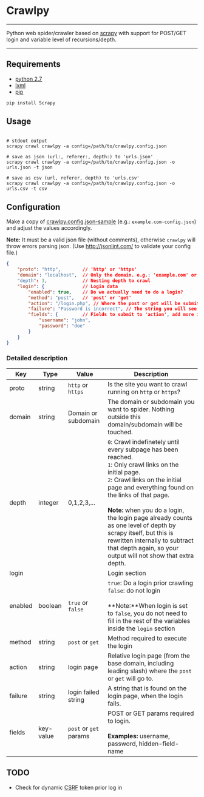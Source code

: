 # Crawlpy

---

Python web spider/crawler based on [scrapy](http://scrapy.org/) with support for POST/GET login and variable level of recursions/depth.

---


## Requirements

* [python 2.7](https://www.python.org/)
* [lxml](http://lxml.de/)
* [pip](https://pip.pypa.io/en/latest/installing/)

```shell
pip install Scrapy
```

## Usage

```shell

# stdout output
scrapy crawl crawlpy -a config=/path/to/crawlpy.config.json

# save as json (url:, referer:, depth:) to 'urls.json'
scrapy crawl crawlpy -a config=/path/to/crawlpy.config.json -o urls.json -t json

# save as csv (url, referer, depth) to 'urls.csv'
scrapy crawl crawlpy -a config=/path/to/crawlpy.config.json -o urls.csv -t csv
```

## Configuration

Make a copy of [crawlpy.config.json-sample](crawlpy.config.json-sample) (e.g.: `example.com-config.json`) and adjust the values accordingly.

**Note:**
It must be a valid json file (without comments), otherwise `crawlpy` will throw errors parsing json. (Use http://jsonlint.com/ to validate your config file.)

```json
{
    "proto": "http",        // 'http' or 'https'
    "domain": "localhost",  // Only the domain. e.g.: 'example.com' or 'www.example.com'
    "depth": 3,             // Nesting depth to crawl
    "login": {              // Login data
        "enabled": true,    // Do we actually need to do a login?
        "method": "post",   // 'post' or 'get'
        "action": "/login.php", // Where the post or get will be submitted to
        "failure": "Password is incorrect", // The string you will see on login failure
        "fields": {         // Fields to submit to 'action', add more if you need
            "username": "john",
            "password": "doe"
        }
    }
}
```

### Detailed description

|Key|Type|Value|Description|
|---|----|-----|-----------|
|proto|string|`http` or `https`|Is the site you want to crawl running on `http` or `https`?|
|domain|string|Domain or subdomain|The domain or subdomain you want to spider. Nothing outside this domain/subdomain will be touched.|
|depth|integer|0,1,2,3,...|`0`: Crawl indefinetely until every subpage has been reached.<br/>`1`: Only crawl links on the initial page.<br/>`2`: Crawl links on the initial page and everything found on the links of that page.<br/><br/>**Note:** when you do a login, the login page already counts as one level of depth by scrapy itself, but this is rewritten internally to subtract that depth again, so your output will not show that extra depth.|
|login|||Login section|
|enabled|boolean|`true` or `false`|`true`: Do a login prior crawling<br/>`false`: do not login<br/><br/>**Note:**When login is set to `false`, you do not need to fill in the rest of the variables inside the `login` section|
|method|string|`post` or `get`|Method required to execute the login|
|action|string|login page|Relative login page (from the base domain, including leading slash) where the `post` or `get` will go to.|
|failure|string|login failed string|A string that is found on the login page, when the login fails.|
|fields|key-value|`post` or `get` params|POST or GET params required to login.<br/><br/>**Examples:** username, password, hidden-field-name|

## TODO

* Check for dynamic [CSRF](https://en.wikipedia.org/wiki/Cross-site_request_forgery) token prior log in
